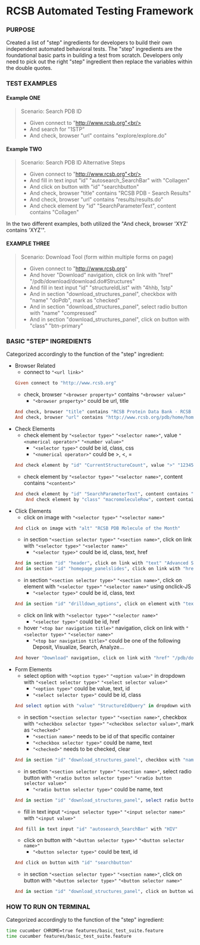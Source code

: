 RCSB Automated Testing Framework 
====================================

### PURPOSE
Created a list of "step" ingredients for developers to build their own independent automated behavioral tests. The "step" ingredients are the foundational basic parts in building a test from scratch. Developers only need to pick out the right "step" ingredient then replace the variables within the double quotes.

### TEST EXAMPLES
#### Example ONE
> Scenario: Search PDB ID<br/>
> - Given connect to "http://www.rcsb.org"<br/>
> - And search for "1STP"<br/>
> - And check, browser "url" contains "explore/explore.do"

#### Example TWO
> Scenario: Search PDB ID Alternative Steps<br/>
> - Given connect to "http://www.rcsb.org"<br/>
> - And fill in text input "id" "autosearch_SearchBar" with "Collagen"
> - And click on button with "id" "searchbutton"
> - And check, browser "title" contains "RCSB PDB - Search Results"
> - And check, browser "url" contains "results/results.do"
> - And check element by "id" "SearchParameterText", content contains "Collagen"

In the two different examples, both utilized the "And check, browser 'XYZ' contains 'XYZ'". 

#### EXAMPLE THREE
> Scenario: Download Tool (form within multiple forms on page)
> - Given connect to "http://www.rcsb.org"
> - And hover "Download" navigation, click on link with "href" "/pdb/download/download.do#Structures"
> - And fill in text input "id" "structureIdList" with "4hhb, 1stp"
> - And in section "download_structures_panel", checkbox with "name" "doPdb", mark as "checked"
> - And in section "download_structures_panel", select radio button with "name" "compressed"
> - And in section "download_structures_panel", click on button with "class" "btn-primary"

### BASIC "STEP" INGREDIENTS
Categorized accordingly to the function of the "step" ingredient:

* Browser Related
	* connect to `"<url link>"`
    ```ruby
    Given connect to "http://www.rcsb.org"
    ```
	* check, browser `"<browser property>"` contains `"<browser value>"`
		* `"<browser property>"` could be url, title
    ```ruby
    And check, browser "title" contains "RCSB Protein Data Bank - RCSB PDB"
    And check, browser "url" contains "http://www.rcsb.org/pdb/home/home.do"
    ```
* Check Elements
	* check element by `"<selector type>"` `"<selector name>"`, value `"<numerical operator>"` `"<number value>"`
		* `"<selector type>"` could be id, class, css
		* `"<numerical operator>"` could be >, <, =
    ```ruby
    And check element by "id" "CurrentStructureCount", value ">" "123456"
    ```
	* check element by `"<selector type>"` `"<selector name>"`, content contains `"<content>"`
    ```ruby
    And check element by "id" "SearchParameterText", content contains "HIV"
		And check element by "class" "macromoleculeRow", content contains "Streptavidin"
    ```
* Click Elements
	* click on image with `"<selector type>"` `"<selector name>"`
	```ruby
	And click on image with "alt" "RCSB PDB Molecule of the Month"
	```
	* in section `"<section selector type>"` `"<section name>"`, click on link with `"<selector type>"` `"<selector name>"`
		* `"<selector type>"` could be id, class, text, href
	```ruby
	And in section "id" "header", click on link with "text" "Advanced Search"
	And in section "id" "homepage_panelslides", click on link with "href" "#Category-search"
	```
	* in section `"<section selector type>"` `"<section name>"`, click on element with `"<selector type>"` `"<selector name>"` using onclick-JS
		* `"<selector type>"` could be id, class, text
	```ruby
	And in section "id" "drilldown_options", click on element with "text" "Polymer Type" using onclick-JS
	```
	* click on link with `"<selector type>"` `"<selector name>"`
		* `"<selector type>"` could be id, href
	* hover `"<top bar navigation title>"` navigation, click on link with `"<selector type>"` `"<selector name>"`
		* `"<top bar navigation title>"` could be one of the following Deposit, Visualize, Search, Analyze...
	```ruby
	And hover "Download" navigation, click on link with "href" "/pdb/download/download.do#Structures"
	```
* Form Elements
	* select option with `"<option type>"` `"<option value>"` in dropdown with `"<select selector type>"` `"<select selector value>"`
		* `"<option type>"` could be value, text, id
		* `"<select selector type>"` could be id, class
	```ruby
	And select option with "value" "StructureIdQuery" in dropdown with "id" "smartSearchSubtype_0"
	```
	* in section `"<section selector type>"` `"<section name>"`, checkbox with `"<checkbox selector type>"` `"<checkbox selector value>"`, mark as `"<checked>"`
		* `"<section name>"` needs to be id of that specific container
		* `"<checkbox selector type>"` could be name, text
		* `"<checked>"` needs to be checked, clear
	```ruby
	And in section "id" "download_structures_panel", checkbox with "name" "doPdb", mark as "checked"
	```
	* in section `"<section selector type>"` `"<section name>"`, select radio button with `"<radio button selector type>"` `"<radio button selector value>"`
		* `"<radio button selector type>"` could be name, text
	```ruby
	And in section "id" "download_structures_panel", select radio button with "name" "compressed"
	```
	* fill in text input `"<input selector type>"` `"<input selector name>"` with `"<input value>"`
	```ruby
	And fill in text input "id" "autosearch_SearchBar" with "HIV"
	```
	* click on button with `"<button selector type>"` `"<button selector name>"`
		* `"<button selector type>"` could be text, id
	```ruby
	And click on button with "id" "searchbutton"
	```
	* in section `"<section selector type>"` `"<section name>"`, click on button with `"<button selector type>"` `"<button selector name>"`
	```ruby
	And in section "id" "download_structures_panel", click on button with "class" "btn-primary"
	```

### HOW TO RUN ON TERMINAL
Categorized accordingly to the function of the "step" ingredient:
```bash
time cucumber CHROME=true features/basic_test_suite.feature
time cucumber features/basic_test_suite.feature
```








